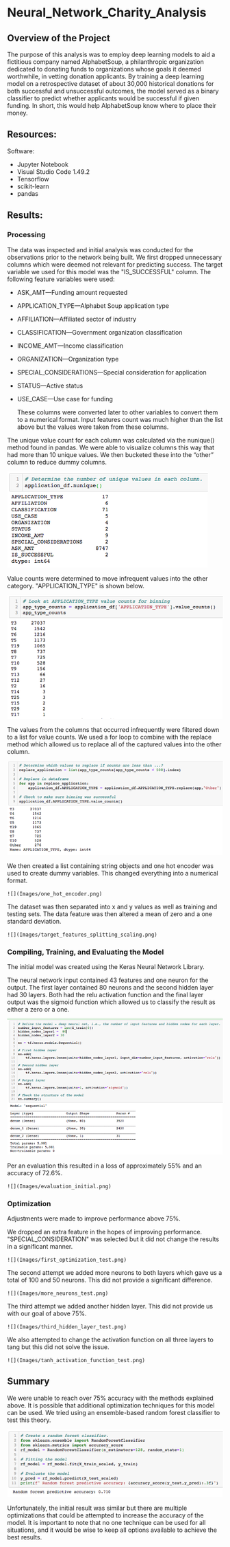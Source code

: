 # Neural_Network_Charity_Analysis

## Overview of the Project

The purpose of this analysis was to employ deep learning models to aid a fictitious company named AlphabetSoup, a philanthropic organization dedicated to donating funds to organizations whose goals it deemed worthwhile, in vetting donation applicants.  By training a deep learning model on a retrospective dataset of about 30,000 historical donations for both successful and unsuccessful outcomes, the model served as a binary classifier to predict whether applicants would be successful if given funding.  In short, this would help AlphabetSoup know where to place their money.

## Resources:

Software: 

-	Jupyter Notebook
-	Visual Studio Code 1.49.2
-	Tensorflow
-	scikit-learn
-	pandas

## Results:

### Processing
The data was inspected and initial analysis was conducted for the observations prior to the network being built. We first dropped unnecessary columns which were deemed not relevant for predicting success.
The target variable we used for this model was the "IS_SUCCESSFUL" column.
The following feature variables were used:
-	ASK_AMT—Funding amount requested
-	APPLICATION_TYPE—Alphabet Soup application type 
-	AFFILIATION—Affiliated sector of industry 
-	CLASSIFICATION—Government organization classification  
-	INCOME_AMT—Income classification  
-	ORGANIZATION—Organization type  
-	SPECIAL_CONSIDERATIONS—Special consideration for application  
-	STATUS—Active status 
-	USE_CASE—Use case for funding  
    
  
    These columns were converted later to other variables to convert them to a numerical format. Input features count was much higher than the list above but the values were taken from these columns.

The unique value count for each column was calculated via the nunique() method found in pandas. We were able to visualize columns this way that had more than 10 unique values. We then bucketed these into the “other” column to reduce dummy columns.
 
![](Images/nunique.png)

Value counts were determined to move infrequent values into the other category. "APPLICATION_TYPE" is shown below.

![](Images/application_type_value_counts.png)

The values from the columns that occurred infrequently were filtered down to a list for value counts. We used a for loop to combine with the replace method which allowed us to replace all of the captured values into the other column. 
    
![](Images/replace_method_for_application_type_column_values.png)

We then created a list containing string objects and one hot encoder was used to create dummy variables. This changed everything into a numerical format.

    ![](Images/one_hot_encoder.png)
The dataset was then separated into x and y values as well as training and testing sets. The data feature was then altered a mean of zero and a one standard deviation. 

    ![](Images/target_features_splitting_scaling.png)

### Compiling, Training, and Evaluating the Model

The initial model was created using the Keras Neural Network Library.

The neural network input contained 43 features and one neuron for the output. The first layer contained 80 neurons and the second hidden layer had 30 layers. Both had the relu activation function and the final layer output was the sigmoid function which allowed us to classify the result as either a zero or a one.

![](Images/neural_network_model.png)

Per an evaluation this resulted in a loss of approximately 55% and an accuracy of 72.6%. 

    ![](Images/evaluation_initial.png)

### Optimization

Adjustments were made to improve performance above 75%. 

We dropped an extra feature in the hopes of improving performance. "SPECIAL_CONSIDERATION" was selected but it did not change the results in a significant manner.

    ![](Images/first_optimization_test.png)

The second attempt we added more neurons to both layers which gave us a total of 100 and 50 neurons. This did not provide a significant difference.  

    ![](Images/more_neurons_test.png)

The third attempt we added another hidden layer. This did not provide us with our goal of above 75%.

    ![](Images/third_hidden_layer_test.png)

We also attempted to change the activation function on all three layers to tang but this did not solve the issue.

    ![](Images/tanh_activation_function_test.png)

## Summary

We were unable to reach over 75% accuracy with the methods explained above. It is possible that additional optimization techniques for this model can be used. We tried using an ensemble-based random forest classifier to test this theory.

![](Images/random_forest_classifier.png)

Unfortunately, the initial result was similar but there are multiple optimizations that could be attempted to increase the accuracy of the model. It is important to note that no one technique can be used for all situations, and it would be wise to keep all options available to achieve the best results.

